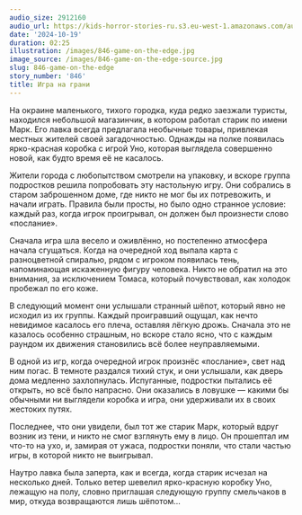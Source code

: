 ```yaml
---
audio_size: 2912160
audio_url: https://kids-horror-stories-ru.s3.eu-west-1.amazonaws.com/audio/846-game-on-the-edge.mp3
date: '2024-10-19'
duration: 02:25
illustration: /images/846-game-on-the-edge.jpg
image_source: /images/846-game-on-the-edge-source.jpg
slug: 846-game-on-the-edge
story_number: '846'
title: Игра на грани
---
```


На окраине маленького, тихого городка, куда редко заезжали туристы, находился небольшой магазинчик, в котором работал старик по имени Марк. Его лавка всегда предлагала необычные товары, привлекая местных жителей своей загадочностью. Однажды на полке появилась ярко-красная коробка с игрой Уно, которая выглядела совершенно новой, как будто время её не касалось.

Жители города с любопытством смотрели на упаковку, и вскоре группа подростков решила попробовать эту настольную игру. Они собрались в старом заброшенном доме, где никто не мог бы их потревожить, и начали играть. Правила были просты, но было одно странное условие: каждый раз, когда игрок проигрывал, он должен был произнести слово «послание».

Сначала игра шла весело и оживлённо, но постепенно атмосфера начала сгущаться. Когда на очередной ход выпала карта с разноцветной спиралью, рядом с игроком появилась тень, напоминающая искаженную фигуру человека. Никто не обратил на это внимания, за исключением Томаса, который почувствовал, как холодок пробежал по его коже.

В следующий момент они услышали странный шёпот, который явно не исходил из их группы. Каждый проигравший ощущал, как нечто невидимое касалось его плеча, оставляя лёгкую дрожь. Сначала это не казалось особенно страшным, но вскоре стало ясно, что с каждым раундом их движения становились всё более неуправляемыми.

В одной из игр, когда очередной игрок произнёс «послание», свет над ним погас. В темноте раздался тихий стук, и они услышали, как дверь дома медленно захлопнулась. Испуганные, подростки пытались её открыть, но всё было напрасно. Они оказались в ловушке — какими бы обычными ни выглядели коробка и игра, они удерживали их в своих жестоких путях.

Последнее, что они увидели, был тот же старик Марк, который вдруг возник из тени, и никто не смог взглянуть ему в лицо. Он прошептал им что-то на ухо, и, замирая от ужаса, подростки поняли, что стали частью игры, в которой никто не выигрывал.

Наутро лавка была заперта, как и всегда, когда старик исчезал на несколько дней. Только ветер шевелил ярко-красную коробку Уно, лежащую на полу, словно приглашая следующую группу смельчаков в мир, откуда возвращаются лишь шёпотом…